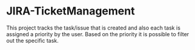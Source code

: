 # JIRA-TicketManagement

This project tracks the task/issue that is created and also each task is assigned a priority by the user. Based on the priority it is possible to filter out the specific task.
